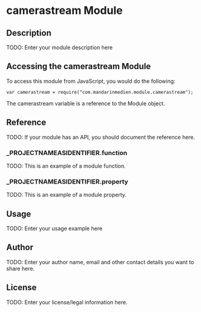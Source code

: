 # camerastream Module

## Description

TODO: Enter your module description here

## Accessing the camerastream Module

To access this module from JavaScript, you would do the following:

	var camerastream = require("com.mandarinmedien.module.camerastream");

The camerastream variable is a reference to the Module object.	

## Reference

TODO: If your module has an API, you should document
the reference here.

### ___PROJECTNAMEASIDENTIFIER__.function

TODO: This is an example of a module function.

### ___PROJECTNAMEASIDENTIFIER__.property

TODO: This is an example of a module property.

## Usage

TODO: Enter your usage example here

## Author

TODO: Enter your author name, email and other contact
details you want to share here. 

## License

TODO: Enter your license/legal information here.
